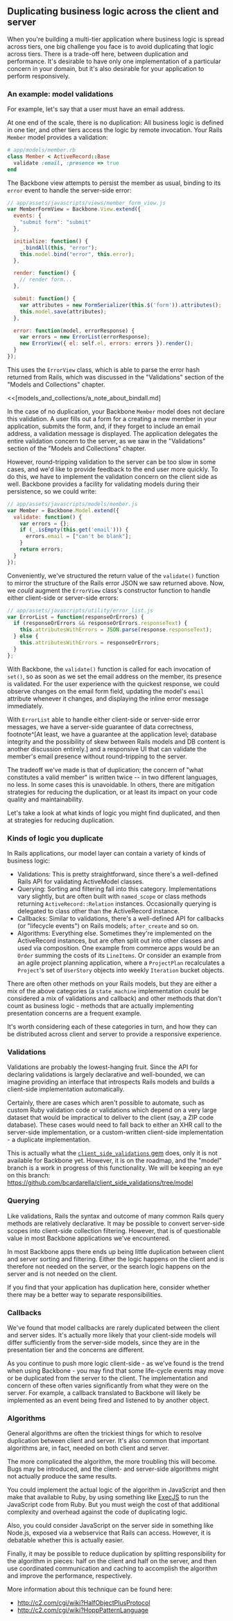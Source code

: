 ## Duplicating business logic across the client and server

When you're building a multi-tier application where business logic is spread
across tiers, one big challenge you face is to avoid duplicating that logic
across tiers.  There is a trade-off here, between duplication and performance.
It's desirable to have only one implementation of a particular concern
in your domain, but it's also desirable for your application to perform
responsively.

### An example: model validations

For example, let's say that a user must have an email address.

At one end of the scale, there is no duplication: All business logic is defined
in one tier, and other tiers access the logic by remote invocation.  Your Rails
`Member` model provides a validation:

```ruby
# app/models/member.rb
class Member < ActiveRecord::Base
  validate :email, :presence => true
end
```

The Backbone view attempts to persist the member as usual, binding to its
`error` event to handle the server-side error:

```javascript
// app/assets/javascripts/views/member_form_view.js
var MemberFormView = Backbone.View.extend({
  events: {
    "submit form": "submit"
  },

  initialize: function() {
    _.bindAll(this, "error");
    this.model.bind("error", this.error);
  },

  render: function() {
    // render form...
  },

  submit: function() {
    var attributes = new FormSerializer(this.$('form')).attributes();
    this.model.save(attributes);
  },

  error: function(model, errorResponse) {
    var errors = new ErrorList(errorResponse);
    new ErrorView({ el: self.el, errors: errors }).render();
  }
});
```

This uses the `ErrorView` class, which is able to parse the error hash returned
from Rails, which was discussed in the "Validations" section of the "Models and
Collections" chapter.

<<[models_and_collections/a_note_about_bindall.md]

In the case of no duplication, your Backbone `Member` model does not declare
this validation.  A user fills out a form for a creating a new member in your
application, submits the form, and, if they forget to include an email address,
a validation message is displayed.  The application delegates the entire
validation concern to the server, as we saw in the "Validations" section of the
"Models and Collections" chapter.

However, round-tripping validation to the server can be too slow in some cases,
and we'd like to provide feedback to the end user more quickly.  To do this, we
have to implement the validation concern on the client side as well.  Backbone
provides a facility for validating models during their persistence, so we could
write:

```javascript
// app/assets/javascripts/models/member.js
var Member = Backbone.Model.extend({
  validate: function() {
    var errors = {};
    if (_.isEmpty(this.get('email'))) {
      errors.email = ["can't be blank"];
    }
    return errors;
  }
});
```

Conveniently, we've structured the return value of the `validate()` function to
mirror the structure of the Rails error JSON we saw returned above.  Now, we
_could_ augment the `ErrorView` class's constructor function to handle either
client-side or server-side errors:

```javascript
// app/assets/javascripts/utility/error_list.js
var ErrorList = function(responseOrErrors) {
  if (responseOrErrors && responseOrErrors.responseText) {
    this.attributesWithErrors = JSON.parse(response.responseText);
  } else {
    this.attributesWithErrors = responseOrErrors;
  }
};
```

With Backbone, the `validate()` function is called for each invocation of
`set()`, so as soon as we set the email address on the member, its presence is
validated.  For the user experience with the quickest response, we could observe
changes on the email form field, updating the model's `email` attribute whenever
it changes, and displaying the inline error message immediately.

With `ErrorList` able to handle either client-side or server-side error messages,
we have a server-side guarantee of data correctness, footnote^[At least, we
have a guarantee at the application level; database integrity and the
possibility of skew between Rails models and DB content is another discussion
entirely.] and a responsive UI that can validate the member's email presence
without round-tripping to the server.

The tradeoff we've made is that of duplication; the concern of "what constitutes
a valid member" is written twice -- in two different languages, no less.  In
some cases this is unavoidable.  In others, there are mitigation strategies for
reducing the duplication, or at least its impact on your code quality and
maintainability.

Let's take a look at what kinds of logic you might find duplicated, and then at strategies for reducing duplication.

### Kinds of logic you duplicate

In Rails applications, our model layer can contain a variety of kinds of
business logic:

* Validations: This is pretty straightforward, since there's a well-defined
  Rails API for validating ActiveModel classes.
* Querying: Sorting and filtering fall into this category.  Implementations
  vary slightly, but are often built with `named_scope` or class methods
  returning `ActiveRecord::Relation` instances.  Occasionally querying is
  delegated to class other than the ActiveRecord instance.
* Callbacks: Similar to validations, there's a well-defined API for callbacks
  (or "lifecycle events") on Rails models; `after_create` and so on.
* Algorithms: Everything else.  Sometimes they're implemented on the
  ActiveRecord instances, but are often split out into other classes and used via
  composition.  One example from commerce apps would be an `Order` summing the
  costs of its `LineItems`.  Or consider an example from an agile project planning
  application, where a `ProjectPlan` recalculates a `Project`'s set of `UserStory`
  objects into weekly `Iteration` bucket objects.

There are often other methods on your Rails models, but they are either a mix of
the above categories (a `state_machine` implementation could be considered a mix
of validations and callback) and other methods that don't count as business
logic - methods that are actually implementing presentation concerns are a
frequent example.

It's worth considering each of these categories in turn, and how they can be
distributed across client and server to provide a responsive experience.

### Validations

Validations are probably the lowest-hanging fruit.  Since the API for
declaring validations is largely declarative and well-bounded, we can imagine
providing an interface that introspects Rails models and builds a client-side
implementation automatically.

Certainly, there are cases which aren't possible to automate, such as custom
Ruby validation code or validations which depend on a very large dataset that
would be impractical to deliver to the client (say, a ZIP code database).
These cases would need to fall back to either an XHR call to the server-side
implementation, or a custom-written client-side implementation - a duplicate
implementation.

This is actually what the
[`client_side_validations` gem](https://github.com/bcardarella/client_side_validations)
does, only it is not available for Backbone yet. However, it is on the roadmap, and
the "model" branch  is a work in progress of this functionality. We will be
keeping an eye on this branch:
<https://github.com/bcardarella/client_side_validations/tree/model>

### Querying

Like validations, Rails the syntax and outcome of many common Rails query
methods are relatively declarative. It may be possible to convert server-side
scopes into client-side collection filtering. However, that is of questionable
value in most Backbone applications we've encountered.

In most Backbone apps there ends up being little duplication between client
and server sorting and filtering. Either the logic happens on the client and
is therefore not needed on the server, or the search logic happens on the
server and is not needed on the client.

If you find that your application has duplication here, consider whether there
may be a better way to separate responsibilities.

### Callbacks

We've found that model callbacks are rarely duplicated between the client and
server sides. It's actually more likely that your client-side models will
differ sufficiently from the server-side models, since they are in the
presentation tier and the concerns are different.

As you continue to push more logic client-side - as we've found is the
trend when using Backbone - you may find that some life-cycle events
may move or be duplicated from the server to the client. The implementation and
concern of these often varies significantly from what they were on the server.
For example, a callback translated to Backbone will likely be implemented
as an event being fired and listened to by another object.

### Algorithms

General algorithms are often the trickiest things for which to resolve duplication
between client and server. It's also common that important algorithms are,
in fact, needed on both client and server.

The more complicated the algorithm, the more troubling this will become. Bugs
may be introduced, and the client- and server-side algorithms might not
actually produce the same results.

You could implement the actual logic of the algorithm in
JavaScript and then make that available to Ruby, by using something like [ExecJS](https://github.com/sstephenson/execjs) to run the JavaScript code from Ruby. But you must weigh the cost of that additional complexity and overhead against
the code of duplicating logic.

Also, you could consider JavaScript on the server side in something like
Node.js, exposed via a webservice that Rails can access. However, it is
debatable whether this is actually easier.

Finally, it may be possible to reduce duplication by splitting responsibility
for the algorithm in pieces: half on the client and half on the server, and
then use coordinated communication and caching to accomplish the algorithm
and improve the performance, respectively.

More information about this technique can be found here:

* <http://c2.com/cgi/wiki?HalfObjectPlusProtocol>
* <http://c2.com/cgi/wiki?HoppPatternLanguage>
